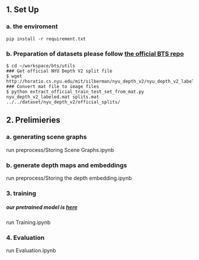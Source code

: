 ## 1. Set Up


### a. the enviroment
```pip install -r requirement.txt```

### b. Preparation of datasets please follow [the official BTS repo](https://github.com/cleinc/bts)
```shell
$ cd ~/workspace/bts/utils
### Get official NYU Depth V2 split file
$ wget http://horatio.cs.nyu.edu/mit/silberman/nyu_depth_v2/nyu_depth_v2_labeled.mat
### Convert mat file to image files
$ python extract_official_train_test_set_from_mat.py nyu_depth_v2_labeled.mat splits.mat ../../dataset/nyu_depth_v2/official_splits/
```
## 2. Prelimieries
### a. generating scene graphs
run preprocess/Storing Scene Graphs.ipynb


### b. generate depth maps and embeddings 
run preprocess/Storing the depth embedding.ipynb




### 3. training
##### our pretrained model is [here](https://drive.google.com/drive/folders/1Ej4j3Gj0mjMx9I6OGUsvqzsFYUVa3nQG?usp=sharing)

run Training.ipynb



### 4. Evaluation

run Evaluation.ipynb

